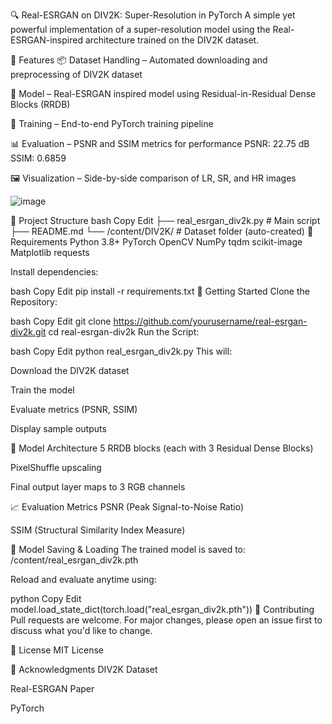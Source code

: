 🔍 Real-ESRGAN on DIV2K: Super-Resolution in PyTorch
A simple yet powerful implementation of a super-resolution model using the Real-ESRGAN-inspired architecture trained on the DIV2K dataset.

📌 Features
📦 Dataset Handling – Automated downloading and preprocessing of DIV2K dataset

🧠 Model – Real-ESRGAN inspired model using Residual-in-Residual Dense Blocks (RRDB)

🚀 Training – End-to-end PyTorch training pipeline

📊 Evaluation – PSNR and SSIM metrics for performance
PSNR: 22.75 dB
SSIM: 0.6859

🖼️ Visualization – Side-by-side comparison of LR, SR, and HR images

![image](https://github.com/user-attachments/assets/a01b670a-f02e-478c-8ae2-b7efd4132959)


📁 Project Structure
bash
Copy
Edit
├── real_esrgan_div2k.py     # Main script
├── README.md
└── /content/DIV2K/          # Dataset folder (auto-created)
🔧 Requirements
Python 3.8+
PyTorch
OpenCV
NumPy
tqdm
scikit-image
Matplotlib
requests

Install dependencies:

bash
Copy
Edit
pip install -r requirements.txt
🚀 Getting Started
Clone the Repository:

bash
Copy
Edit
git clone https://github.com/yourusername/real-esrgan-div2k.git
cd real-esrgan-div2k
Run the Script:

bash
Copy
Edit
python real_esrgan_div2k.py
This will:

Download the DIV2K dataset

Train the model

Evaluate metrics (PSNR, SSIM)

Display sample outputs

🧠 Model Architecture
5 RRDB blocks (each with 3 Residual Dense Blocks)

PixelShuffle upscaling

Final output layer maps to 3 RGB channels

📈 Evaluation Metrics
PSNR (Peak Signal-to-Noise Ratio)

SSIM (Structural Similarity Index Measure)

💾 Model Saving & Loading
The trained model is saved to:
/content/real_esrgan_div2k.pth

Reload and evaluate anytime using:

python
Copy
Edit
model.load_state_dict(torch.load("real_esrgan_div2k.pth"))
🤝 Contributing
Pull requests are welcome. For major changes, please open an issue first to discuss what you'd like to change.

📜 License
MIT License

🙌 Acknowledgments
DIV2K Dataset

Real-ESRGAN Paper

PyTorch

